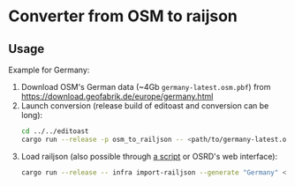 # Converter from OSM to raijson

## Usage

Example for Germany:

1. Download OSM's German data (~4Gb `germany-latest.osm.pbf`) from
    https://download.geofabrik.de/europe/germany.html
2. Launch conversion (release build of editoast and conversion can be long):
    ```sh
    cd ../../editoast
    cargo run --release -p osm_to_railjson -- <path/to/germany-latest.osm.pbf> <path/to/germany_railjson.json>
    ```
3. Load railjson (also possible through [a script](../../scripts/load-railjson-infra.sh) or OSRD's web interface):
    ```sh
    cargo run --release -- infra import-railjson --generate "Germany" <path/to/germany_railjson.json>
    ```
